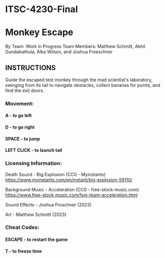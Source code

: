 # ITSC-4230-Final
# Monkey Escape 
By Team: Work in Progress 
Team Members: Matthew Schmitt, Akhil Gundabathula, Alka Wilson, and Joshua Froeschner

## INSTRUCTIONS
Guide the escaped test monkey through the mad scientist's laboratory, swinging from its tail to navigate obstacles, collect bananas for points, and find the exit doors.
### Movement: 
#### A - to go left
#### D - to go right 
#### SPACE - to jump
#### LEFT CLICK - to launch tail
### Licensing Information:
Death Sound - Big Explosion (CC0 - Myinstants)
https://www.myinstants.com/en/instant/big-explosion-59110/

Background Music - Acceleration (CC0 - free-stock-music.com)
https://www.free-stock-music.com/fsm-team-acceleration.html

Sound Effects - Joshua Froschner (2023)

Art - Matthew Schmitt (2023)

### Cheat Codes: 
#### ESCAPE - to restart the game
#### T - to freeze time
